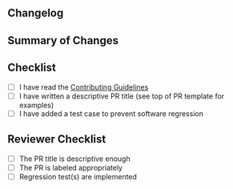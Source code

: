 <!-- Thank you for contributing to ManimCommunity!
Before filling in the details, ensure:
- The title of your PR gives a descriptive summary to end-users. Some examples:
  - Fixed last animations not running to completion
  - Added gradient support and documentation for SVG files
-->

## Changelog
<!-- Optional: more descriptive changelog entry than just the title for the upcoming
release. Write RST between the following start and end comments.-->
<!--changelog-start-->
<!--changelog-end-->

## Summary of Changes


## Checklist
- [ ] I have read the [Contributing Guidelines](https://docs.manim.community/en/latest/contributing.html)
- [ ] I have written a descriptive PR title (see top of PR template for examples)
- [ ] I have added a test case to prevent software regression

<!-- Do not modify the lines below. These are for the reviewers of your PR -->
## Reviewer Checklist
- [ ] The PR title is descriptive enough
- [ ] The PR is labeled appropriately
- [ ] Regression test(s) are implemented
